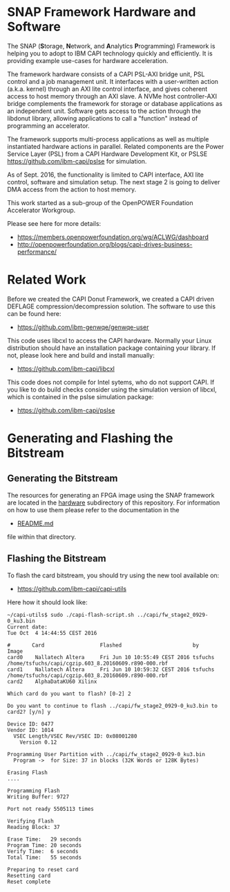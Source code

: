 # SNAP Framework Hardware and Software

The SNAP (**S**torage, **N**etwork, and **A**nalytics **P**rogramming) Framework is helping you to adopt to IBM CAPI technology quickly and efficiently.
It is providing example use-cases for hardware acceleration.

The framework hardware consists of a CAPI PSL-AXI bridge unit, PSL control and a job management unit.
It interfaces with a user-written action (a.k.a. kernel) through an AXI lite control interface, and gives coherent access to host memory through an AXI slave.
A NVMe host controller-AXI bridge complements the framework for storage or database applications as an independent unit.
Software gets access to the action through the libdonut library, allowing applications to call a "function" instead of programming an accelerator.

The framework supports multi-process applications as well as multiple instantiated hardware actions in parallel.
Related components are the Power Service Layer (PSL) from a CAPI Hardware Development Kit, or PSLSE https://github.com/ibm-capi/pslse for simulation.

As of Sept. 2016, the functionality is limited to CAPI interface, AXI lite control, software and simulation setup. The next stage 2 is going to deliver DMA access from the action to host memory.

This work started as a sub-group of the OpenPOWER Foundation Accelerator Workgroup.

Please see here for more details:
* https://members.openpowerfoundation.org/wg/ACLWG/dashboard
* http://openpowerfoundation.org/blogs/capi-drives-business-performance/

# Related Work

Before we created the CAPI Donut Framework, we created a CAPI driven DEFLAGE compression/decompression solution. The software to use this can be found here:
* https://github.com/ibm-genwqe/genwqe-user

This code uses libcxl to access the CAPI hardware. Normally your Linux distribution should have an installation package containing your library. If not, please look here and build and install manually:

* https://github.com/ibm-capi/libcxl

This code does not compile for Intel sytems, who do not support CAPI. If you like to do build checks consider using the simulation version of libcxl, which is contained in the pslse simulation package:

* https://github.com/ibm-capi/pslse

# Generating and Flashing the Bitstream

## Generating the Bitstream

The resources for generating an FPGA image using the SNAP framework are located in the [hardware](hardware) subdirectory of this repository. For information on how to use them please refer to the documentation in the

* [README.md](hardware/README.md)

file within that directory.

## Flashing the Bitstream

To flash the card bitstream, you should try using the new tool available on:

* https://github.com/ibm-capi/capi-utils

Here how it should look like:

    ~/capi-utils$ sudo ./capi-flash-script.sh ../capi/fw_stage2_0929-0_ku3.bin 
    Current date:
    Tue Oct  4 14:44:55 CEST 2016
    
    #       Card                  Flashed                       by      Image
    card0    Nallatech Altera     Fri Jun 10 10:55:49 CEST 2016 tsfuchs /home/tsfuchs/capi/cgzip.603_8.20160609.r890-000.rbf
    card1    Nallatech Altera     Fri Jun 10 10:59:32 CEST 2016 tsfuchs /home/tsfuchs/capi/cgzip.603_8.20160609.r890-000.rbf
    card2    AlphaDataKU60 Xilinx                                                             
    
    Which card do you want to flash? [0-2] 2
    
    Do you want to continue to flash ../capi/fw_stage2_0929-0_ku3.bin to card2? [y/n] y

    Device ID: 0477
    Vendor ID: 1014
      VSEC Length/VSEC Rev/VSEC ID: 0x08001280
        Version 0.12

    Programming User Partition with ../capi/fw_stage2_0929-0_ku3.bin
      Program ->  for Size: 37 in blocks (32K Words or 128K Bytes)
    
    Erasing Flash
    ....

    Programming Flash
    Writing Buffer: 9727        

    Port not ready 5505113 times

    Verifying Flash
    Reading Block: 37        
    
    Erase Time:   29 seconds
    Program Time: 20 seconds
    Verify Time:  6 seconds
    Total Time:   55 seconds
    
    Preparing to reset card
    Resetting card
    Reset complete
